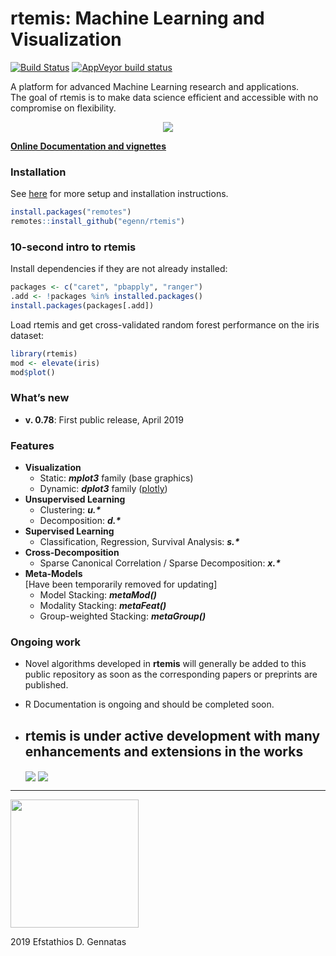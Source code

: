 
<!-- README.md is generated from README.Rmd. Please edit that file -->

# rtemis: Machine Learning and Visualization

<!-- badges: start -->

[![Build
Status](https://travis-ci.com/egenn/rtemis.svg?branch=master)](https://travis-ci.com/egenn/rtemis)
[![AppVeyor build
status](https://ci.appveyor.com/api/projects/status/github/egenn/rtemis?branch=master&svg=true)](https://ci.appveyor.com/project/egenn/rtemis)
<!-- badges: end -->

A platform for advanced Machine Learning research and applications.  
The goal of rtemis is to make data science efficient and accessible with
no compromise on flexibility.

<div style="text-align:center">

<a href="https://rtemis.netlify.com">
<img align = "center" src="https://egenn.github.io/imgs/rtemis_logo.png">
</a>

</div>

[**Online Documentation and vignettes**](https://rtemis.netlify.com)

### Installation

See [here](https://rtemis.netlify.com/setup.html) for more setup and
installation instructions.

``` r
install.packages("remotes")
remotes::install_github("egenn/rtemis")
```

### 10-second intro to **rtemis**

Install dependencies if they are not already installed:

``` r
packages <- c("caret", "pbapply", "ranger")
.add <- !packages %in% installed.packages()
install.packages(packages[.add])
```

Load rtemis and get cross-validated random forest performance on the
iris dataset:

``` r
library(rtemis)
mod <- elevate(iris)
mod$plot()
```

### What’s new

  - **v. 0.78**: First public release, April 2019

### Features

  - **Visualization**
      - Static: ***mplot3*** family (base graphics)
      - Dynamic: ***dplot3*** family ([plotly](https://plot.ly/r/))
  - **Unsupervised Learning**
      - Clustering: ***u.\****
      - Decomposition: ***d.\****
  - **Supervised Learning**
      - Classification, Regression, Survival Analysis: ***s.\****
  - **Cross-Decomposition**
      - Sparse Canonical Correlation / Sparse Decomposition: ***x.\****
  - **Meta-Models**  
    \[Have been temporarily removed for updating\]
      - Model Stacking: ***metaMod()***
      - Modality Stacking: ***metaFeat()***
      - Group-weighted Stacking: ***metaGroup()***

### Ongoing work

  - Novel algorithms developed in **rtemis** will generally be added to
    this public repository as soon as the corresponding papers or
    preprints are published.

  - R Documentation is ongoing and should be completed
    soon.

  - ## **rtemis** is under active development with many enhancements and extensions in the works
    
    <img align = "center" src="https://egenn.github.io/imgs/rtemis_vis_collage.png">
    <img align = "center" src="https://egenn.github.io/imgs/iris_CART.png">
    <br>

-----

<img align = "center" src="https://rtemis.netlify.com/rtemis_hex_trans.png" width="205">

2019 Efstathios D. Gennatas
